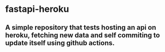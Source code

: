 # fastapi-heroku
## A simple repository that tests hosting an api on heroku, fetching new data and self commiting to update itself using github actions.
